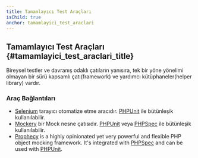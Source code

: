 ```yaml
---
title: Tamamlayıcı Test Araçları
isChild: true
anchor: tamamlayici_test_araclari
---
```


## Tamamlayıcı Test Araçları {#tamamlayici_test_araclari_title}

Bireysel testler ve davranış odaklı çatıların yanısıra, tek bir yöne yönelimi olmayan bir sürü kapsamlı çatı(framework) ve yardımcı kütüphaneler(helper library) vardır.

### Araç Bağlantıları

* [Selenium](http://seleniumhq.org/) tarayıcı otomatize etme aracıdır. [PHPUnit](http://www.phpunit.de/manual/3.1/en/selenium.html) ile bütünleşik kullanılabilir.
* [Mockery](https://github.com/padraic/mockery) bir Mock nesne çatısıdır. [PHPUnit](http://phpunit.de/) veya [PHPSpec](http://www.phpspec.net/) ile bütünleşik kullanılabilir.
* [Prophecy](https://github.com/phpspec/prophecy) is a highly opinionated yet very powerful and flexible PHP object mocking framework. It's integrated with [PHPSpec](http://www.phpspec.net/) and can be used with [PHPUnit](http://phpunit.de/).
